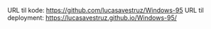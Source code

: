 URL til kode: https://github.com/lucasavestruz/Windows-95
URL til deployment: https://lucasavestruz.github.io/Windows-95/

